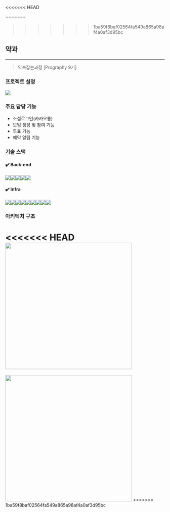 <<<<<<< HEAD


=======
>>>>>>> 1ba59f8baf02564fa549a865a98af4a0af3d95bc
## 약과
---
> 약속잡는과정 [Prography 9기]

### 프로젝트 설명

<img src="https://github.com/user-attachments/assets/45bfa797-0ce5-4c41-8c2e-6fb4de69a819">

### 주요 담당 기능

- 소셜로그인(카카오통)
- 모임 생성 및 참여 기능
- 투표 기능
- 예약 알림 기능

### 기술 스택
<h4>✔️ Back-end</h4>
<div style="display: flex; flex-wrap: wrap;">
  <img src="https://img.shields.io/badge/java-007396?style=for-the-badge&logo=java&logoColor=white"> 
  <img src="https://img.shields.io/badge/Spring Boot-6DB33F?style=for-the-badge&logo=Spring Boot&logoColor=yellow">
  <img src="https://img.shields.io/badge/junit5-25A162?style=for-the-badge&logo=junit5&logoColor=yellow">
  <img src="https://img.shields.io/badge/Spring Data Jpa-6DB33F?style=for-the-badge&logo=spring&logoColor=yellow">
  <img src="https://img.shields.io/badge/jsonwebtokens-000000?style=for-the-badge&logo=jsonwebtokens&logoColor=yellow">
</div>

<h4>✔️ Infra</h4>
<div style="display: flex; flex-wrap: wrap;">
  <img src="https://img.shields.io/badge/mysql-4479A1?style=for-the-badge&logo=mysql&logoColor=white"> 
  <img src="https://img.shields.io/badge/docker-2496ED?style=for-the-badge&logo=docker&logoColor=white">
  <img src="https://img.shields.io/badge/amazonec2-FF9900?style=for-the-badge&logo=amazonec2&logoColor=white">
  <img src="https://img.shields.io/badge/githubactions-2088FF?style=for-the-badge&logo=githubactions&logoColor=white">
  <img src="https://img.shields.io/badge/nginx-009639?style=for-the-badge&logo=nginx&logoColor=white">
  <img src="https://img.shields.io/badge/redis-FF4438?style=for-the-badge&logo=redis&logoColor=white">
  <img src="https://img.shields.io/badge/amazons3-569A31?style=for-the-badge&logo=amazons3&logoColor=white">
  <img src="https://img.shields.io/badge/AWS Lambda-FF9900?style=for-the-badge&logo=AWS Lambda&logoColor=white">
  <img src="https://img.shields.io/badge/amazoncloudwatch-FF4F8B?style=for-the-badge&logo=amazoncloudwatch&logoColor=white">
</div>


### 아키텍처 구조
<<<<<<< HEAD
<img src="https://github.com/user-attachments/assets/b414a4b5-7679-4279-8e1a-d72904af2baa" width="400">
=======
<img src="https://github.com/user-attachments/assets/b414a4b5-7679-4279-8e1a-d72904af2baa" width="400">
>>>>>>> 1ba59f8baf02564fa549a865a98af4a0af3d95bc
